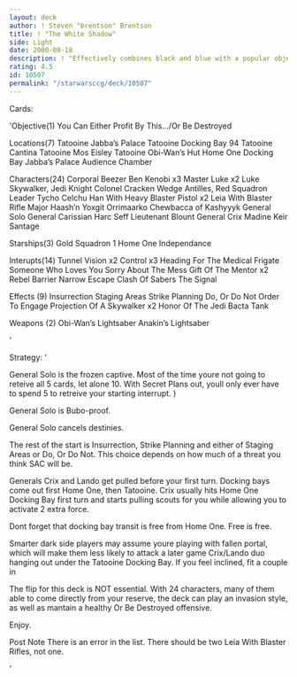 ```yaml
---
layout: deck
author: ! Steven "brentson" Brentson
title: ! "The White Shadow"
side: Light
date: 2000-09-18
description: ! "Effectively combines black and blue with a popular objective."
rating: 4.5
id: 10507
permalink: "/starwarsccg/deck/10507"
---
```

Cards: 

'Objective(1)
You Can Either Profit By This.../Or Be Destroyed

Locations(7)
Tatooine Jabba’s Palace
Tatooine Docking Bay 94
Tatooine Cantina
Tatooine Mos Eisley
Tatooine Obi-Wan’s Hut
Home One Docking Bay
Jabba’s Palace Audience Chamber

Characters(24)
Corporal Beezer
Ben Kenobi x3
Master Luke x2
Luke Skywalker, Jedi Knight
Colonel Cracken
Wedge Antilles, Red Squadron Leader
Tycho Celchu
Han With Heavy Blaster Pistol x2
Leia With Blaster Rifle
Major Haash’n
Yoxgit
Orrimaarko
Chewbacca of Kashyyyk
General Solo
General Carissian
Harc Seff
Lieutenant Blount
General Crix Madine
Keir Santage

Starships(3)
Gold Squadron 1
Home One
Independance

Interupts(14)
Tunnel Vision x2
Control x3
Heading For The Medical Frigate
Someone Who Loves You
Sorry About The Mess
Gift Of The Mentor x2
Rebel Barrier
Narrow Escape
Clash Of Sabers
The Signal

Effects (9)
Insurrection
Staging Areas
Strike Planning
Do, Or Do Not
Order To Engage
Projection Of A Skywalker x2
Honor Of The Jedi
Bacta Tank

Weapons (2)
Obi-Wan’s Lightsaber
Anakin’s Lightsaber

'

Strategy: '

General Solo is the frozen captive.  Most of the time youre not going to reteive all 5 cards, let alone 10.  With Secret Plans out, youll only ever have to spend 5 to retreive your starting interrupt.  )

General Solo is Bubo-proof.

General Solo cancels destinies.

The rest of the start is Insurrection, Strike Planning and either of Staging Areas or Do, Or Do Not.  This choice depends on how much of a threat you think SAC will be.

Generals Crix and Lando get pulled before your first turn.  Docking bays come out first Home One, then Tatooine.  Crix usually hits Home One Docking Bay first turn and starts pulling scouts for you while allowing you to activate 2 extra force.

Dont forget that docking bay transit is free from Home One.  Free is free.

Smarter dark side players may assume youre playing with fallen portal, which will make them less likely to attack a later game Crix/Lando duo hanging out under the Tatooine Docking Bay. If you feel inclined, fit a couple in

The flip for this deck is NOT essential.  With 24 characters, many of them able to come directly from your reserve, the deck can play an invasion style, as well as mantain a healthy Or Be Destroyed offensive.

Enjoy.

Post Note  There is an error in the list.  There should be two Leia With Blaster Rifles, not one.

'
